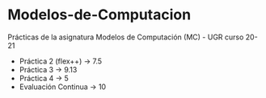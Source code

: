 # Modelos-de-Computacion
Prácticas de la asignatura Modelos de Computación (MC) - UGR curso 20-21

- Práctica 2 (flex++) -> 7.5
- Práctica 3 -> 9.13
- Práctica 4 -> 5
- Evaluación Continua -> 10
